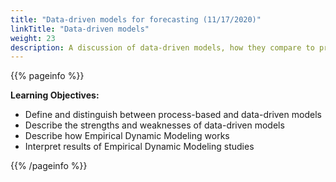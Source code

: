 ```yaml
---
title: "Data-driven models for forecasting (11/17/2020)"
linkTitle: "Data-driven models"
weight: 23
description: A discussion of data-driven models, how they compare to process models, and how they can be used for forecasting, with a focu on Empirical Dynamic Modeling
---
```


{{% pageinfo %}}

**Learning Objectives:**
* Define and distinguish between process-based and data-driven models
* Describe the strengths and weaknesses of data-driven models
* Describe how Empirical Dynamic Modeling works
* Interpret results of Empirical Dynamic Modeling studies

{{% /pageinfo %}}

